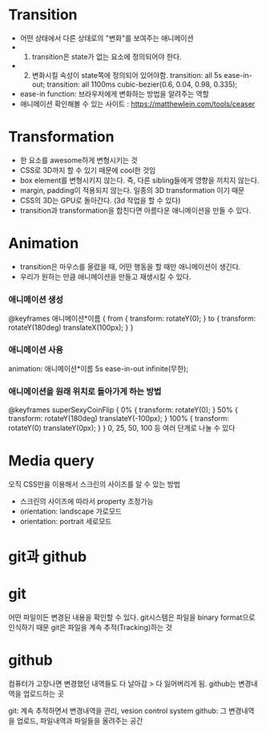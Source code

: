 # Transition

- 어떤 상태에서 다른 상태로의 "변화"를 보여주는 애니메이션
- 1. transition은 state가 없는 요소에 정의되어야 한다.
- 2. 변화시킬 속성이 state쪽에 정의되어 있어야함.
     transition: all 5s ease-in-out;
     transition: all 1100ms cubic-bezier(0.6, 0.04, 0.98, 0.335);
- ease-in function: 브라우저에게 변화하는 방법을 알려주는 역할
- 애니메이션 확인해볼 수 있는 사이트 : https://matthewlein.com/tools/ceaser

# Transformation

- 한 요소를 awesome하게 변형시키는 것
- CSS로 3D까지 할 수 있기 때문에 cool한 것임
- box element를 변형시키지 않는다. 즉, 다른 sibling들에게 영향을 끼치지 않는다.
- margin, padding이 적용되지 않는다. 일종의 3D transformation 이기 때문
- CSS의 3D는 GPU로 돌아간다. (3d 작업을 할 수 있다)
- transition과 transformation을 합친다면 아름다운 애니메이션을 만들 수 있다.

# Animation

- transition은 마우스를 올렸을 때, 어떤 행동을 할 때만 애니메이션이 생긴다.
- 우리가 원하는 만큼 애니메이션을 만들고 재생시킬 수 있다.

### 애니메이션 생성

@keyframes 애니메이션\*이름 {
from {
transform: rotateY(0);
}
to {
transform: rotateY(180deg) translateX(100px);
}
}

### 애니메이션 사용

animation: 애니메이션\*이름 5s ease-in-out infinite(무한);

### 애니메이션을 원래 위치로 돌아가게 하는 방법

@keyframes superSexyCoinFlip {
0% {
transform: rotateY(0);
}
50% {
transform: rotateY(180deg) translateY(-100px);
}
100% {
transform: rotateY(0) translateY(0px);
}
}
0, 25, 50, 100 등 여러 단계로 나눌 수 있다

# Media query

오직 CSS만을 이용해서 스크린의 사이즈를 알 수 있는 방법

- 스크린의 사이즈에 따라서 property 조정가능
- orientation: landscape 가로모드
- orientation: portrait 세로모드


# git과 github

# git

어떤 파일이든 변경된 내용을 확인할 수 있다.
git시스템은 파일을 binary format으로 인식하기 때문
git은 파일을 계속 추적(Tracking)하는 것

# github

컴퓨터가 고장나면 변경했던 내역들도 다 날아감 > 다 잃어버리게 됨.
github는 변경내역을 업로드하는 곳

git: 계속 추적하면서 변경내역을 관리, vesion control system
github: 그 변경내역을 업로드, 파일내역과 파일들을 올려주는 공간
